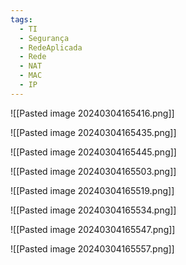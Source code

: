 ```yaml
---
tags:
  - TI
  - Segurança
  - RedeAplicada
  - Rede
  - NAT
  - MAC
  - IP
---
```

![[Pasted image 20240304165416.png]]

![[Pasted image 20240304165435.png]]

![[Pasted image 20240304165445.png]]

![[Pasted image 20240304165503.png]]

![[Pasted image 20240304165519.png]]

![[Pasted image 20240304165534.png]]

![[Pasted image 20240304165547.png]]

![[Pasted image 20240304165557.png]]



